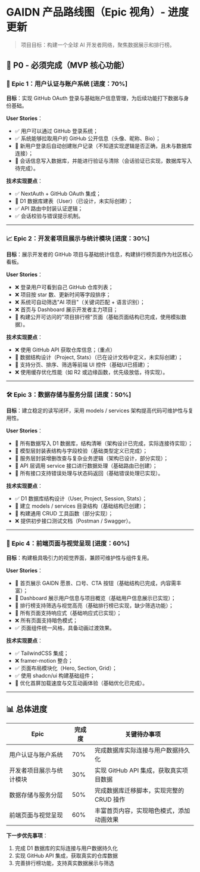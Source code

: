 # GAIDN 产品路线图（Epic 视角）- 进度更新

> 项目目标：构建一个全球 AI 开发者网络，聚焦数据展示和排行榜。

## 🥇 P0 - 必须完成（MVP 核心功能）

### 🔐 Epic 1：用户认证与账户系统 [进度：70%]
**目标**：实现 GitHub OAuth 登录与基础账户信息管理，为后续功能打下数据与身份基础。

**User Stories**：
- ✅ 用户可以通过 GitHub 登录系统；
- ✅ 系统能够拉取用户的 GitHub 公开信息（头像、昵称、Bio）；
- 🔄 新用户登录后自动创建账户记录（不知道实现逻辑是否正确，且未与数据库连接）；
- 🔄 会话信息写入数据库，并能进行验证与清除（会话验证已实现，数据库写入待完成）。

**技术实现要点**：
- ✅ NextAuth + GitHub OAuth 集成；
- 🔄 D1 数据库建表（User）（已设计，未实际创建）；
- ✅ API 路由中封装认证逻辑；
- ✅ 会话校验与错误提示机制。

---

### 📈 Epic 2：开发者项目展示与统计模块 [进度：30%]
**目标**：展示开发者的 GitHub 项目与基础统计信息，构建排行榜页面作为社区核心看板。

**User Stories**：
- ❌ 登录用户可看到自己 GitHub 仓库列表；
- ❌ 项目按 star 数、更新时间等字段排序；
- ❌ 系统可自动筛选"AI 项目"（关键词匹配 + 语言识别）；
- ❌ 首页与 Dashboard 展示开发者主力项目；
- 🔄 构建公开可访问的"项目排行榜"页面（基础页面结构已完成，使用模拟数据）。

**技术实现要点**：
- ❌ 使用 GitHub API 获取仓库信息；（重点）
- 🔄 数据结构设计（Project, Stats）（已在设计文档中定义，未实际创建）；
- 🔄 支持分页、排序、筛选等前端 UI 控件（基础UI已搭建）；
- ❌ 使用缓存优化性能（如 R2 或边缘函数，优先级放低，待实现）。

---

### 🛠 Epic 3：数据存储与服务分层 [进度：50%]
**目标**：建立稳定的读写闭环，采用 models / services 架构提高代码可维护性与复用性。

**User Stories**：
- 🔄 所有数据写入 D1 数据库，结构清晰（架构设计已完成，实际连接待实现）；
- 🔄 模型层封装表结构与字段校验（基础类型定义已完成）；
- 🔄 服务层封装增删改查与复杂业务逻辑（架构已设计，部分实现）；
- 🔄 API 层调用 service 接口进行数据处理（基础路由已创建）；
- 🔄 所有接口支持错误处理与状态码返回（基础错误处理已实现）。

**技术实现要点**：
- ✅ D1 数据库结构设计（User, Project, Session, Stats）；
- 🔄 建立 models / services 目录结构（基础结构已创建）；
- 🔄 构建通用 CRUD 工具函数（部分实现）；
- ❌ 提供初步接口测试文档（Postman / Swagger）。

---

### 🎨 Epic 4：前端页面与视觉呈现 [进度：60%]
**目标**：构建极具吸引力的视觉界面，兼顾可维护性与组件复用。

**User Stories**：
- 🔄 首页展示 GAIDN 愿景、口号、CTA 按钮（基础结构已完成，内容需丰富）；
- 🔄 Dashboard 展示用户信息与项目概览（基础用户信息展示已实现）；
- 🔄 排行榜支持筛选与视觉高亮（基础排行榜已实现，缺少筛选功能）；
- 🔄 所有页面支持响应式（基础响应式已实现）；
- ❌ 所有页面支持暗色模式；
- ✅ 页面组件统一风格，具备动画过渡效果。

**技术实现要点**：
- ✅ TailwindCSS 集成；
- ❌ framer-motion 整合；
- ✅ 页面布局模块化（Hero, Section, Grid）；
- ✅ 使用 shadcn/ui 构建基础组件；
- 🔄 优化首屏加载速度与交互动画体验（基础优化已完成）。

---

## 📊 总体进度

| Epic | 完成度 | 关键待办事项 |
|------|--------|------------|
| 用户认证与账户系统 | 70% | 完成数据库实际连接与用户数据持久化 |
| 开发者项目展示与统计模块 | 30% | 实现 GitHub API 集成，获取真实项目数据 |
| 数据存储与服务分层 | 50% | 完成数据库迁移脚本，实现完整的 CRUD 操作 |
| 前端页面与视觉呈现 | 60% | 丰富首页内容，实现暗色模式，添加动画效果 |

**下一步优先事项**：
1. 完成 D1 数据库的实际连接与用户数据持久化
2. 实现 GitHub API 集成，获取真实的仓库数据
3. 完善排行榜功能，支持真实数据展示与筛选